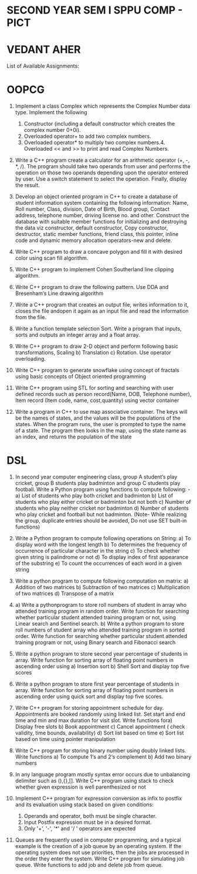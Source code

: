 # SECOND YEAR SEM I SPPU COMP - PICT
# VEDANT AHER

List of Available Assignments:

# OOPCG
1.  Implement a class Complex which represents the Complex Number data type. Implement
    the following
    1. Constructor (including a default constructor which creates the complex number 0+0i).
    2. Overloaded operator+ to add two complex numbers.
    3. Overloaded operator* to multiply two complex numbers.4. Overloaded << and >> to
    print and read Complex Numbers.
2.  Write a C++ program create a calculator for an arithmetic operator (+, -, *, /). The
    program should take two operands from user and performs the operation on those two
    operands depending upon the operator entered by user. Use a switch statement to select
    the operation. Finally, display the result.
    
3.  Develop an object oriented program in C++ to create a database of student information
    system containing the following information: Name, Roll number, Class, division, Date of
    Birth, Blood group, Contact address, telephone number, driving license no. and other.
    Construct the database with suitable member functions for initializing and destroying the
    data viz constructor, default constructor, Copy constructor, destructor, static member
    functions, friend class, this pointer, inline code and dynamic memory allocation
    operators-new and delete.

4.  Write C++ program to draw a concave polygon and fill it with desired color using scan fill
    algorithm.
    
5.  Write C++ program to implement Cohen Southerland line clipping algorithm.

6.  Write C++ program to draw the following pattern. Use DDA and Bresenham‘s Line
    drawing algorithm
    
7.  Write a C++ program that creates an output file, writes information to it, closes the file
    andopen it again as an input file and read the information from the file.
    
8.  Write a function template selection Sort. Write a program that inputs, sorts and outputs
    an integer array and a float array.

9.  Write C++ program to draw 2-D object and perform following basic transformations,
    Scaling b) Translation c) Rotation. Use operator overloading.
    
10. Write C++ program to generate snowflake using concept of fractals using basic
    concepts of Object oriented programming
    
11. Write C++ program using STL for sorting and searching with user defined records such as
    person record(Name, DOB, Telephone number), Item record (Item code, name,
    cost,quantity) using vector container
    
12. Write a program in C++ to use map associative container. The keys will be the names of
    states, and the values will be the populations of the states. When the program runs, the
    user is prompted to type the name of a state. The program then looks in the map, using
    the state name as an index, and returns the population of the state


# DSL
1.  In second year computer engineering class, group A student’s play cricket, group B
    students play badminton and group C students play football.
    Write a Python program using functions to compute following: -
    a) List of students who play both cricket and badminton
    b) List of students who play either cricket or badminton but not both
    c) Number of students who play neither cricket nor badminton
    d) Number of students who play cricket and football but not badminton.
    (Note- While realizing the group, duplicate entries should be avoided, Do not use SET
    built-in functions)
    
2.  Write a Python program to compute following operations on String:
    a) To display word with the longest length
    b) To determines the frequency of occurrence of particular character in the string
    c) To check whether given string is palindrome or not
    d) To display index of first appearance of the substring
    e) To count the occurrences of each word in a given string
    
3.  Write a python program to compute following computation on matrix:
    a) Addition of two matrices
    b) Subtraction of two matrices
    c) Multiplication of two matrices
    d) Transpose of a matrix
    
4.  a) Write a pythonprogram to store roll numbers of student in array who attended
    training program in random order. Write function for searching whether particular
    student attended training program or not, using Linear search and Sentinel search.
    b) Write a python program to store roll numbers of student array who attended training
    program in sorted order. Write function for searching whether particular student
    attended training program or not, using Binary search and Fibonacci search
    
5.  Write a python program to store second year percentage of students in array. Write
    function for sorting array of floating point numbers in ascending order using
    a) Insertion sort
    b) Shell Sort and display top five scores
    
6.  Write a python program to store first year percentage of students in array. Write function
    for sorting array of floating point numbers in ascending order using quick sort and display
    top five scores.
    
7.  Write C++ program for storing appointment schedule for day. Appointments are booked
    randomly using linked list. Set start and end time and min and max duration for visit slot.
    Write functions fora) Display free slots
    b) Book appointment
    c) Cancel appointment ( check validity, time bounds, availability)
    d) Sort list based on time
    e) Sort list based on time using pointer manipulation
    
8.  Write C++ program for storing binary number using doubly linked lists. Write functions
    a) To compute 1‘s and 2‘s complement
    b) Add two binary numbers
    
9.  In any language program mostly syntax error occurs due to unbalancing delimiter such as
    (),{},[]. Write C++ program using stack to check whether given expression is well
    parenthesized or not
    
10. Implement C++ program for expression conversion as infix to postfix and its evaluation
    using stack based on given conditions:
    1. Operands and operator, both must be single character.
    2. Input Postfix expression must be in a desired format.
    3. Only '+', '-', '*' and '/ ' operators are expected

11. Queues are frequently used in computer programming, and a typical example is the
    creation of a job queue by an operating system. If the operating system does not use
    priorities, then the jobs are processed in the order they enter the system. Write C++
    program for simulating job queue. Write functions to add job and delete job from queue.

